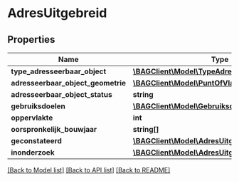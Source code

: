 # AdresUitgebreid

## Properties
Name | Type | Description | Notes
------------ | ------------- | ------------- | -------------
**type_adresseerbaar_object** | [**\BAGClient\Model\TypeAdresseerbaarObject**](TypeAdresseerbaarObject.md) |  | [optional] 
**adresseerbaar_object_geometrie** | [**\BAGClient\Model\PuntOfVlak**](PuntOfVlak.md) |  | [optional] 
**adresseerbaar_object_status** | **string** |  | [optional] 
**gebruiksdoelen** | [**\BAGClient\Model\Gebruiksdoel[]**](Gebruiksdoel.md) |  | [optional] 
**oppervlakte** | **int** |  | [optional] 
**oorspronkelijk_bouwjaar** | **string[]** |  | [optional] 
**geconstateerd** | [**\BAGClient\Model\AdresUitgebreidGeconstateerd**](AdresUitgebreidGeconstateerd.md) |  | [optional] 
**inonderzoek** | [**\BAGClient\Model\AdresUitgebreidInOnderzoek**](AdresUitgebreidInOnderzoek.md) |  | [optional] 

[[Back to Model list]](../../README.md#documentation-for-models) [[Back to API list]](../../README.md#documentation-for-api-endpoints) [[Back to README]](../../README.md)

